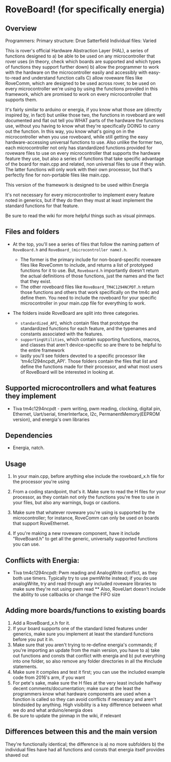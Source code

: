 # RoveBoard! (for specifically energia)

## Overview
Programmers: 
Primary structure: Drue Satterfield 
Individual files: Varied

This is rover's official Hardware Abstraction Layer (HAL), a series of functions designed to a) be able to be used on any microcontroller that rover uses (in theory, check which boards are supported and which types of functions they support further down) b) allow the programmer to work with the hardware on the microcontroller easily and accessibly with easy-to-read and understand function calls C) allow roveware files like RoveComm, which are designed to be used across rover, to be used on every microcontroller we're using by using the functions provided in this framework, which are promised to work on every microcontroller that supports them.

It's fairly similar to arduino or energia, if you know what those are (directly inspired by, in fact) but unlike those two, the functions in roveboard are well documented and flat out tell you WHAT parts of the hardware the functions use, without you having to know what they're specifically DOING to carry out the function. In this way, you know what's going on in the microcontroller when you use roveboard, while still getting the easy hardware-accessing universal functions to use. Also unlike the former two, each microcontroller not only has standardized functions provided for roveware files to use on every microcontroller that supports the hardware feature they use, but also a series of functions that take specific advantage of the board for main.cpp and related, non universal files to use if they wish. The latter functions will only work with their own processor, but that's perfectly fine for non-portable files like main.cpp.

This version of the framework is designed to be used within Energia

It's not necessary for every microcontroller to implement every feature noted in generics, but if they do then they must at least implement the standard functions for that feature.

Be sure to read the wiki for more helpful things such as visual pinmaps.

## Files and folders
* At the top, you'll see a series of files that follow the naming pattern of `RoveBoard.h` and `RoveBoard_(microcontroller name).h`. 
  - The former is the primary include for non-board-specific roveware files like RoveComm to include, and returns a list of prototyped functions for it to use. But, `Roveboard.h` importantly doesn't return the actual definitions of those functions, just the names and the fact that they exist. 
  - The other roveboard files like `RoveBoard_TM4C1294NCPDT.h` return those functions and others that work specifically on the tm4c and define them. You need to include the roveboard for your specific microcontroller in your main.cpp file for everything to work.

* The folders inside RoveBoard are split into three categories. 
  - `standardized_API`, which contain files that prototype the standardized functions for each feature, and the typenames and constants associated with the features.
  - `supportingUtilities`, which contain supporting functions, macros, and classes that aren't device-specific so are there to be helpful to the entire framework 
  - lastly you'll see folders devoted to a specific processor like 'tm4c1294ncpdt_API'. Those folders contain the files that list and define the functions made for their processor, and what most users of RoveBoard will be interested in looking at.

## Supported microcontrollers and what features they implement
* Tiva tm4c1294ncpdt - pwm writing, pwm reading, clocking, digital pin, Ethernet, Uart/serial, timerInterface, I2c, PermanentMemory(EEPROM version), and energia's own libraries

## Dependencies
* Energia, natch.

## Usage
1) In your main.cpp, before anything else include the roveboard_x.h file for the processor you're using
2) From a coding standpoint, that's it. Make sure to read the H files for your processor, as they contain not only the functions you're free to use in your files, but also any warnings, bugs or cautions.
3) Make sure that whatever roveware you're using is supported by the microcontroller; for instance, RoveComm can only be used on boards that support RoveEthernet.

99) If you're making a new roveware component, have it include "RoveBoard.h" to get all the generic, universally supported functions you can use.

## Conflicts with Energia:
* Tiva tm4c1294ncpdt: Pwm reading and AnalogWrite conflict, as they both use timers. Typically try to use pwmWrite instead; if you do use analogWrite, try and read through any included roveware libraries to make sure they're not using pwm read
** Also, RoveUart doesn't include the ability to use callbacks or change the FIFO size

## Adding more boards/functions to existing boards
1) Add a RoveBoard_x.h for it. 
2) If your board supports one of the standard listed features under generics, make sure you implement at least the standard functions before you put it in.
3) Make sure that you aren't trying to re-define energia's commands; if you're importing an update from the main version, you have to a) take out functions and consts that conflict with energia and b) put everything into one folder, so also remove any folder directories in all the #include statements.
4) Make sure it compiles and test it first; you can use the included example code from 2016's arm, if you want
5) For pete's sake, make sure the H files at the very least include halfway decent comments/documentation; make sure at the least the programmers know what hardware components are used when a function is called so they can avoid conflicts if necessary and aren't blindsided by anything. High visibility is a key difference between what we do and what arduino/energia does
6) Be sure to update the pinmap in the wiki, if relevant

## Differences between this and the main version
They're functionally identical; the difference is a) no more subfolders b) the individual files have had all functions and consts that energia itself provides shaved out
